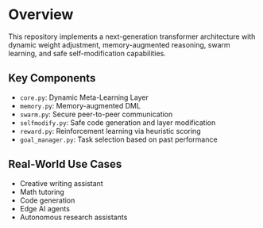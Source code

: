 # Overview

This repository implements a next-generation transformer architecture with dynamic weight adjustment, memory-augmented reasoning, swarm learning, and safe self-modification capabilities.

## Key Components

- `core.py`: Dynamic Meta-Learning Layer
- `memory.py`: Memory-augmented DML
- `swarm.py`: Secure peer-to-peer communication
- `selfmodify.py`: Safe code generation and layer modification
- `reward.py`: Reinforcement learning via heuristic scoring
- `goal_manager.py`: Task selection based on past performance

## Real-World Use Cases

- Creative writing assistant
- Math tutoring
- Code generation
- Edge AI agents
- Autonomous research assistants
